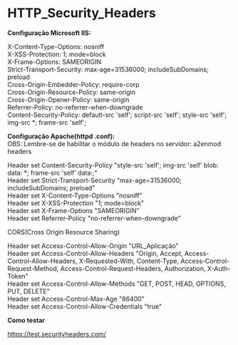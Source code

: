 # HTTP_Security_Headers

**Configuração Microsoft IIS:**

X-Content-Type-Options: nosniff <br>
X-XSS-Protection: 1; mode=block <br>
X-Frame-Options: SAMEORIGIN <br>
Strict-Transport-Security: max-age=31536000; includeSubDomains; preload <br>
Cross-Origin-Embedder-Policy: require-corp <br>
Cross-Origin-Resource-Policy: same-origin <br>
Cross-Origin-Opener-Policy: same-origin <br>
Referrer-Policy: no-referrer-when-downgrade <br>
Content-Security-Policy: default-src 'self'; script-src 'self'; style-src 'self'; img-src *; frame-src 'self'; <br>

**Configuração Apache(httpd .conf):** <br>
OBS: Lembre-se de habilitar o módulo de headers no servidor: a2enmod headers

Header set Content-Security-Policy "style-src 'self'; img-src 'self' blob: data: *; frame-src 'self' data:;" <br>
Header set Strict-Transport-Security "max-age=31536000; includeSubDomains; preload" <br>
Header set X-Content-Type-Options "nosniff" <br>
Header set X-XSS-Protection "1; mode=block" <br>
Header set X-Frame-Options "SAMEORIGIN" <br>
Header set Referrer-Policy "no-referrer-when-downgrade" <br>

CORS(Cross Origin Resource Sharing)

Header set Access-Control-Allow-Origin "URL_Aplicação" <br>
Header set Access-Control-Allow-Headers "Origin, Accept, Access-Control-Allow-Headers, X-Requested-With, Content-Type, Access-Control-Request-Method, Access-Control-Request-Headers, Authorization, X-Auth-Token" <br>
Header set Access-Control-Allow-Methods "GET, POST, HEAD, OPTIONS, PUT, DELETE" <br>
Header set Access-Control-Max-Age "86400" <br>
Header set Access-Control-Allow-Credentials "true" <br>

**Como testar**

https://test.securityheaders.com/
